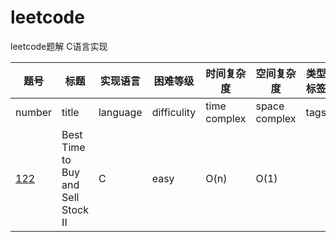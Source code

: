 # leetcode
leetcode题解 C语言实现

|题号|标题|实现语言|困难等级|时间复杂度|空间复杂度|类型标签|
|--|--|--|--|--|--|--|
|number|title|language|difficulity|time complex|space complex|tags|
|[122](0122)|Best Time to Buy and Sell Stock II|C|easy|O(n)|O(1)||
